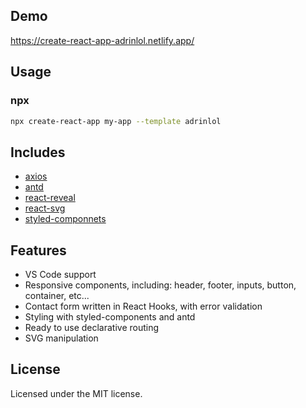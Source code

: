 ## Demo

https://create-react-app-adrinlol.netlify.app/

## Usage

### npx

```sh
npx create-react-app my-app --template adrinlol
```

## Includes

- [axios][axios]
- [antd][antd]
- [react-reveal][react-reveal]
- [react-svg][react-svg]
- [styled-componnets][styled-componnets]

## Features

- VS Code support
- Responsive components, including: header, footer, inputs, button, container, etc...
- Contact form written in React Hooks, with error validation
- Styling with styled-components and antd
- Ready to use declarative routing
- SVG manipulation

## License

Licensed under the MIT license.

<!-- prettier-ignore-start -->
[axios]: https://github.com/axios/axios
[antd]: https://github.com/ant-design/ant-design
[react-reveal]: https://github.com/rnosov/react-reveal
[react-svg]: https://www.npmjs.com/package/react-svg
[styled-componnets]: https://github.com/styled-components/styled-components

<!-- prettier-ignore-end -->
